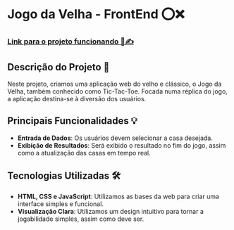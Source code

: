 # Jogo da Velha - FrontEnd ⭕❌

### [Link para o projeto funcionando 🔗✍️](https://julio7745.github.io/JogoDaVelha-FrontEnd/)

## Descrição do Projeto 📝

Neste projeto, criamos uma aplicação web do velho e clássico, o Jogo da Velha, também conhecido como Tic-Tac-Toe. Focada numa réplica do jogo, a aplicação destina-se à diversão dos usuários.

## Principais Funcionalidades 💡
- **Entrada de Dados**: Os usuários devem selecionar a casa desejada.
- **Exibição de Resultados**: Será exibido o resultado no fim do jogo, assim como a atualização das casas em tempo real.

## Tecnologias Utilizadas 🛠️

- **HTML, CSS e JavaScript**: Utilizamos as bases da web para criar uma interface simples e funcional.
- **Visualização Clara**: Utilizamos um design intuitivo para tornar a jogabilidade simples, assim como deve ser.
